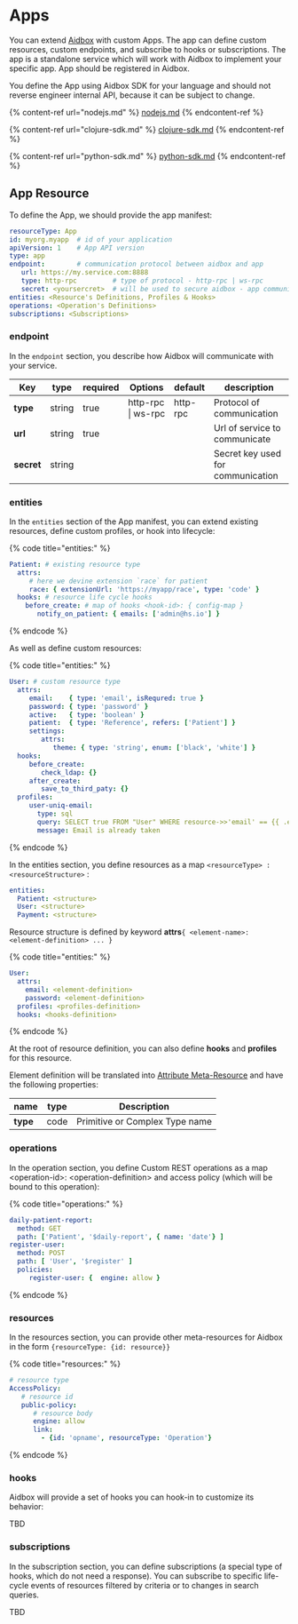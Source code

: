 # Apps

You can extend [Aidbox](https://www.health-samurai.io/aidbox) with custom Apps. The app can define custom resources, custom endpoints, and subscribe to hooks or subscriptions. The app is a standalone service which will work with Aidbox to implement your specific app. App should be registered in Aidbox.

You define the App using Aidbox SDK for your language and should not reverse engineer internal API, because it can be subject to change.

{% content-ref url="nodejs.md" %}
[nodejs.md](nodejs.md)
{% endcontent-ref %}

{% content-ref url="clojure-sdk.md" %}
[clojure-sdk.md](clojure-sdk.md)
{% endcontent-ref %}

{% content-ref url="python-sdk.md" %}
[python-sdk.md](python-sdk.md)
{% endcontent-ref %}

## App Resource

To define the App, we should provide the app manifest:

```yaml
resourceType: App
id: myorg.myapp  # id of your application
apiVersion: 1    # App API version
type: app
endpoint:        # communication protocol between aidbox and app
   url: https://my.service.com:8888
   type: http-rpc         # type of protocol - http-rpc | ws-rpc 
   secret: <yoursercret>  # will be used to secure aidbox - app communication
entities: <Resource's Definitions, Profiles & Hooks>
operations: <Operation's Definitions>
subscriptions: <Subscriptions>
```

### endpoint

In the `endpoint` section, you describe how Aidbox will communicate with your service. 

| Key        | type    | required | Options            | default  | description                          |
| ---------- | ------- | -------- | ------------------ | -------- | ------------------------------------ |
| **type**   | string  | true     | http-rpc \| ws-rpc | http-rpc | Protocol of communication            |
| **url**   | string  | true    |                    |          |  Url of service to communicate         |
| **secret** | string  |          |                    |          | Secret key used for communication    |

### entities

In the `entities` section of the App manifest, you can extend existing resources, define custom profiles, or hook into lifecycle:

{% code title="entities:" %}
```yaml
Patient: # existing resource type
  attrs:
     # here we devine extension `race` for patient
     race: { extensionUrl: 'https://myapp/race', type: 'code' }
  hooks: # resource life cycle hooks
    before_create: # map of hooks <hook-id>: { config-map }
       notify_on_patient: { emails: ['admin@hs.io'] }

```
{% endcode %}

As well as define custom resources:

{% code title="entities:" %}
```yaml
User: # custom resource type
  attrs:
     email:    { type: 'email', isRequred: true }
     password: { type: 'password' }
     active:   { type: 'boolean' }
     patient:  { type: 'Reference', refers: ['Patient'] }
     settings:  
        attrs:
           theme: { type: 'string', enum: ['black', 'white'] }
  hooks:
     before_create:
        check_ldap: {}
     after_create:
        save_to_third_paty: {}
  profiles:
     user-uniq-email: 
       type: sql 
       query: SELECT true FROM "User" WHERE resource->>'email' == {{ .email }}
       message: Email is already taken
```
{% endcode %}

In the entities section, you define resources as a map `<resourceType> : <resourceStructure>` :

```yaml
entities:
  Patient: <structure>
  User: <structure>
  Payment: <structure>
```

Resource structure is defined by keyword **attrs**`{ <element-name>: <element-definition> ... }`

{% code title="entities:" %}
```yaml
User:
  attrs:
    email: <element-definition>
    password: <element-definition>
  profiles: <profiles-definition>
  hooks: <hooks-definition>
```
{% endcode %}

At the root of resource definition, you can also define **hooks** and **profiles** for this resource.

Element definition will be translated into [Attribute Meta-Resource](broken-reference) and have the following properties:

| name     | type | Description                    |
| -------- | ---- | ------------------------------ |
| **type** | code | Primitive or Complex Type name |

### operations

In the operation section, you define Custom REST operations as a map  \<operation-id>: \<operation-definition> and access policy (which will be bound to this operation):

{% code title="operations:" %}
```yaml
daily-patient-report:
  method: GET
  path: ['Patient', '$daily-report', { name: 'date'} ]
register-user:
  method: POST
  path: [ 'User', '$register' ]
  policies: 
     register-user: {  engine: allow }
```
{% endcode %}

### resources

In the resources section, you can provide other meta-resources for Aidbox in the form `{resourceType: {id: resource}}`

{% code title="resources:" %}
```yaml
# resource type
AccessPolicy:
   # resource id
   public-policy:
      # resource body
      engine: allow
      link:
        - {id: 'opname', resourceType: 'Operation'}
```
{% endcode %}

### hooks

Aidbox will provide a set of hooks you can hook-in to customize its behavior:

TBD

### subscriptions

In the subscription section, you can define subscriptions (a special type of hooks, which do not need a response). You can subscribe to specific life-cycle events of resources filtered by criteria or to changes in search queries.

TBD
